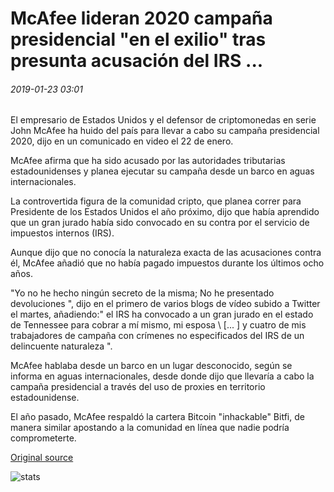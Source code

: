 # McAfee lideran 2020 campaña presidencial "en el exilio" tras presunta acusación del IRS ...

###### 2019-01-23 03:01

El empresario de Estados Unidos y el defensor de criptomonedas en serie John McAfee ha huido del país para llevar a cabo su campaña presidencial 2020, dijo en un comunicado en video el 22 de enero.

McAfee afirma que ha sido acusado por las autoridades tributarias estadounidenses y planea ejecutar su campaña desde un barco en aguas internacionales.

La controvertida figura de la comunidad cripto, que planea correr para Presidente de los Estados Unidos el año próximo, dijo que había aprendido que un gran jurado había sido convocado en su contra por el servicio de impuestos internos (IRS).

Aunque dijo que no conocía la naturaleza exacta de las acusaciones contra él, McAfee añadió que no había pagado impuestos durante los últimos ocho años.

"Yo no he hecho ningún secreto de la misma; No he presentado devoluciones ", dijo en el primero de varios blogs de vídeo subido a Twitter el martes, añadiendo:" el IRS ha convocado a un gran jurado en el estado de Tennessee para cobrar a mí mismo, mi esposa \ [... \] y cuatro de mis trabajadores de campaña con crímenes no especificados del IRS de un delincuente naturaleza ".

McAfee hablaba desde un barco en un lugar desconocido, según se informa en aguas internacionales, desde donde dijo que llevaría a cabo la campaña presidencial a través del uso de proxies en territorio estadounidense.

El año pasado, McAfee respaldó la cartera Bitcoin "inhackable" Bitfi, de manera similar apostando a la comunidad en línea que nadie podría comprometerte.

[Original source](https://cointelegraph.com/news/mcafee-to-lead-2020-presidential-campaign-in-exile-after-alleged-irs-indictment)

![stats](https://c.statcounter.com/11760860/0/a89fa40b/1/ "stats")